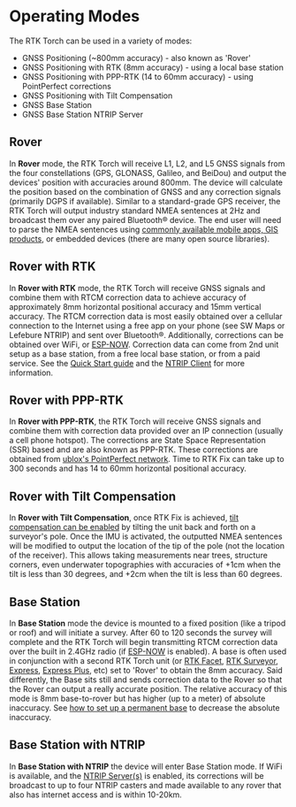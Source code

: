 # Operating Modes

The RTK Torch can be used in a variety of modes:

* GNSS Positioning (~800mm accuracy) - also known as 'Rover'
* GNSS Positioning with RTK (8mm accuracy) - using a local base station
* GNSS Positioning with PPP-RTK (14 to 60mm accuracy) - using PointPerfect corrections
* GNSS Positioning with Tilt Compensation
* GNSS Base Station
* GNSS Base Station NTRIP Server

## Rover

In **Rover** mode, the RTK Torch will receive L1, L2, and L5 GNSS signals from the four constellations (GPS, GLONASS, Galileo, and BeiDou) and output the devices' position with accuracies around 800mm. The device will calculate the position based on the combination of GNSS and any correction signals (primarily DGPS if available). Similar to a standard-grade GPS receiver, the RTK Torch will output industry standard NMEA sentences at 2Hz and broadcast them over any paired Bluetooth® device. The end user will need to parse the NMEA sentences using [commonly available mobile apps, GIS products](https://docs.sparkfun.com/SparkFun_RTK_Everywhere_Firmware/gis_software/), or embedded devices (there are many open source libraries).

## Rover with RTK

In **Rover with RTK** mode, the RTK Torch will receive GNSS signals and combine them with RTCM correction data to achieve accuracy of approximately 8mm horizontal positional accuracy and 15mm vertical accuracy. The RTCM correction data is most easily obtained over a cellular connection to the Internet using a free app on your phone (see SW Maps or Lefebure NTRIP) and sent over Bluetooth®. Additionally, corrections can be obtained over WiFi, or [ESP-NOW](https://docs.sparkfun.com/SparkFun_RTK_Everywhere_Firmware/menu_radios/). Correction data can come from 2nd unit setup as a base station, from a free local base station, or from a paid service. See the [Quick Start guide](https://docs.sparkfun.com/SparkFun_RTK_Everywhere_Firmware/quickstart-torch/#ntrip-example) and the [NTRIP Client](https://docs.sparkfun.com/SparkFun_RTK_Everywhere_Firmware/menu_gnss/#ntrip-client) for more information.

## Rover with PPP-RTK

In **Rover with PPP-RTK**, the RTK Torch will receive GNSS signals and combine them with correction data provided over an IP connection (usually a cell phone hotspot). The corrections are State Space Representation (SSR) based and are also known as PPP-RTK. These corrections are obtained from [ublox's PointPerfect network](https://docs.sparkfun.com/SparkFun_RTK_Everywhere_Firmware/menu_pointperfect/). Time to RTK Fix can take up to 300 seconds and has 14 to 60mm horizontal positional accuracy.

## Rover with Tilt Compensation

In **Rover with Tilt Compensation**, once RTK Fix is achieved, [tilt compensation can be enabled](https://docs.sparkfun.com/SparkFun_RTK_Everywhere_Firmware/menu_tilt/#entering-tilt-compensation-mode) by tilting the unit back and forth on a surveyor's pole. Once the IMU is activated, the outputted NMEA sentences will be modified to output the location of the tip of the pole (not the location of the receiver). This allows taking measurements near trees, structure corners, even underwater topographies with accuracies of +1cm when the tilt is less than 30 degrees, and +2cm when the tilt is less than 60 degrees.

## Base Station

In **Base Station** mode the device is mounted to a fixed position (like a tripod or roof) and will initiate a survey. After 60 to 120 seconds the survey will complete and the RTK Torch will begin transmitting RTCM correction data over the built in 2.4GHz radio (if [ESP-NOW](https://docs.sparkfun.com/SparkFun_RTK_Everywhere_Firmware/menu_radios/) is enabled). A base is often used in conjunction with a second RTK Torch unit (or [RTK Facet](https://www.sparkfun.com/products/19984), [RTK Surveyor](https://www.sparkfun.com/products/18443), [Express](https://www.sparkfun.com/products/18442), [Express Plus](https://www.sparkfun.com/products/18589), etc) set to 'Rover' to obtain the 8mm accuracy. Said differently, the Base sits still and sends correction data to the Rover so that the Rover can output a really accurate position. The relative accuracy of this mode is 8mm base-to-rover but has higher (up to a meter) of absolute inaccuracy. See [how to set up a permanent base](https://docs.sparkfun.com/SparkFun_RTK_Everywhere_Firmware/permanent_base/) to decrease the absolute inaccuracy.

## Base Station with NTRIP

In **Base Station with NTRIP** the device will enter Base Station mode. If WiFi is available, and the [NTRIP Server(s)](https://docs.sparkfun.com/SparkFun_RTK_Everywhere_Firmware/menu_base/#ntrip-server) is enabled, its corrections will be broadcast to up to four NTRIP casters and made available to any rover that also has internet access and is within 10-20km.